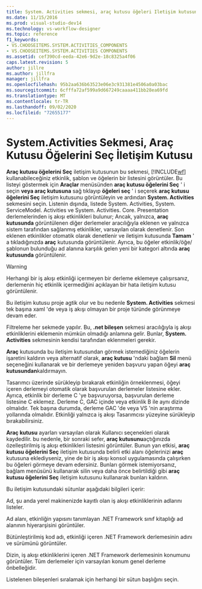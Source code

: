 ```yaml
---
title: System. Activities sekmesi, araç kutusu öğeleri Iletişim kutusunu seçin | Microsoft Docs
ms.date: 11/15/2016
ms.prod: visual-studio-dev14
ms.technology: vs-workflow-designer
ms.topic: reference
f1_keywords:
- VS.CHOOSEITEMS.SYSTEM.ACTIVITIES_COMPONENTS
- VS.CHOOSEITEMS.SYSTEM.ACTIVITIES COMPONENTS
ms.assetid: cef390cd-eeda-42e6-9d2e-18c8325a4f06
caps.latest.revision: 5
author: jillre
ms.author: jillfra
manager: jillfra
ms.openlocfilehash: 95b2aa636b63523e06e3c931381e4506a0a03bac
ms.sourcegitcommit: 6cfffa72af599a9d667249caaaa411bb28ea69fd
ms.translationtype: MT
ms.contentlocale: tr-TR
ms.lasthandoff: 09/02/2020
ms.locfileid: "72655177"
---
```

# <a name="systemactivities-tab-choose-toolbox-items-dialog-box"></a>System.Activities Sekmesi, Araç Kutusu Öğelerini Seç İletişim Kutusu
**Araç kutusu öğelerini Seç** iletişim kutusunun bu sekmesi, [!INCLUDE[wf](../includes/wf-md.md)] kullanabileceğiniz etkinlik, şablon ve öğelerin bir listesini görüntüler. Bu listeyi göstermek için **Araçlar** menüsünden **araç kutusu öğelerini Seç** ' i seçin **veya araç kutusuna** sağ tıklayıp **öğeleri seç** ' i seçerek **araç kutusu öğelerini Seç** iletişim kutusunu görüntüleyin ve ardından **System. Activities** sekmesini seçin. Listenin dışında, listede System. Activities, System. ServiceModel. Activities ve System. Activities. Core. Presentation derlemelerinden iş akışı etkinlikleri bulunur; Ancak, yalnızca, **araç kutusunda** görüntülenen diğer derlemeler aracılığıyla eklenen ve yalnızca sistem tarafından sağlanmış etkinlikler, varsayılan olarak denetlenir. Son eklenen etkinlikler otomatik olarak denetlenir ve iletişim kutusunda **Tamam** ' a tıkladığınızda **araç** kutusunda görüntülenir. Ayrıca, bu öğeler etkinlik/öğe/şablonun bulunduğu ad alanına karşılık gelen yeni bir kategori altında **araç kutusunda** görüntülenir.

> [!WARNING]
> Herhangi bir iş akışı etkinliği içermeyen bir derleme eklemeye çalışırsanız, derlemenin hiç etkinlik içermediğini açıklayan bir hata iletişim kutusu görüntülenir.

 Bu iletişim kutusu proje agtik olur ve bu nedenle **System. Activities** sekmesi tek başına xaml 'de veya iş akışı olmayan bir proje türünde görünmeye devam eder.

 Filtreleme her sekmede yapılır. Bu, **.net bileşen** sekmesi aracılığıyla iş akışı etkinliklerini eklemenin mümkün olmadığı anlamına gelir. Bunlar, **System. Activities** sekmesinin kendisi tarafından eklenmeleri gerekir.

 **Araç** kutusunda bu iletişim kutusundan görmek istemediğiniz öğelerin işaretini kaldırın veya alternatif olarak, **araç kutusu** 'ndaki bağlam **Sil** menü seçeneğini kullanarak ve bir derlemeye yeniden başvuru yapan öğeyi **araç kutusundan**kaldırmayın.

 Tasarımcı üzerinde sürükleyip bırakarak etkinliğin örneklenmesi, öğeyi içeren derlemeyi otomatik olarak başvurulan derlemeler listesine ekler. Ayrıca, etkinlik bir derleme C 'ye başvuruyorsa, başvurulan derleme listesine C eklemez. Derleme C, GAC içinde veya etkinlik B ile aynı dizinde olmalıdır. Tek başına durumda, derleme GAC 'de veya VS 'nin araştırma yollarında olmalıdır. Etkinliği yalnızca iş akışı Tasarımcısı yüzeyine sürükleyip bırakabilirsiniz.

 **Araç kutusu** ayarları varsayılan olarak Kullanıcı seçenekleri olarak kaydedilir. bu nedenle, bir sonraki sefer, **araç kutusunu**açtığınızda özelleştirilmiş iş akışı etkinlikleri listesini görüntüler. Bunun yan etkisi, **araç kutusu öğelerini Seç** iletişim kutusunda belirli etki alanı öğelerinizi **araç** kutusuna eklediyseniz, yine de bir iş akışı konsol uygulamasında çalışırken bu öğeleri görmeye devam edersiniz. Bunları görmek istemiyorsanız, bağlam menüsünü kullanarak silin veya daha önce belirtildiği gibi **araç kutusu öğelerini Seç** iletişim kutusunu kullanarak bunları kaldırın.

 Bu iletişim kutusundaki sütunlar aşağıdaki bilgileri içerir:

 Ad, şu anda yerel makinenizde kayıtlı olan iş akışı etkinliklerinin adlarını listeler.

 Ad alanı, etkinliğin yapısını tanımlayan .NET Framework sınıf kitaplığı ad alanının hiyerarşisini görüntüler.

 Bütünleştirilmiş kod adı, etkinliği içeren .NET Framework derlemesinin adını ve sürümünü görüntüler.

 Dizin, iş akışı etkinliklerini içeren .NET Framework derlemesinin konumunu görüntüler. Tüm derlemeler için varsayılan konum genel derleme önbelleğidir.

 Listelenen bileşenleri sıralamak için herhangi bir sütun başlığını seçin.